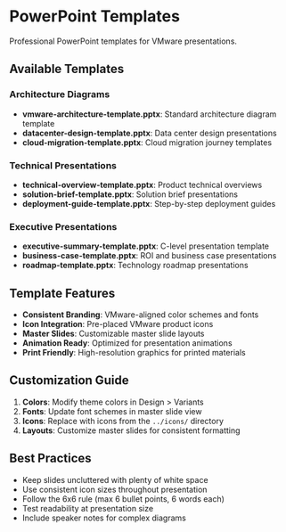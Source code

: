 # PowerPoint Templates

Professional PowerPoint templates for VMware presentations.

## Available Templates

### Architecture Diagrams
- **vmware-architecture-template.pptx**: Standard architecture diagram template
- **datacenter-design-template.pptx**: Data center design presentations
- **cloud-migration-template.pptx**: Cloud migration journey templates

### Technical Presentations
- **technical-overview-template.pptx**: Product technical overviews
- **solution-brief-template.pptx**: Solution brief presentations
- **deployment-guide-template.pptx**: Step-by-step deployment guides

### Executive Presentations
- **executive-summary-template.pptx**: C-level presentation template
- **business-case-template.pptx**: ROI and business case presentations
- **roadmap-template.pptx**: Technology roadmap presentations

## Template Features

- **Consistent Branding**: VMware-aligned color schemes and fonts
- **Icon Integration**: Pre-placed VMware product icons
- **Master Slides**: Customizable master slide layouts
- **Animation Ready**: Optimized for presentation animations
- **Print Friendly**: High-resolution graphics for printed materials

## Customization Guide

1. **Colors**: Modify theme colors in Design > Variants
2. **Fonts**: Update font schemes in master slide view
3. **Icons**: Replace with icons from the `../icons/` directory
4. **Layouts**: Customize master slides for consistent formatting

## Best Practices

- Keep slides uncluttered with plenty of white space
- Use consistent icon sizes throughout presentation
- Follow the 6x6 rule (max 6 bullet points, 6 words each)
- Test readability at presentation size
- Include speaker notes for complex diagrams